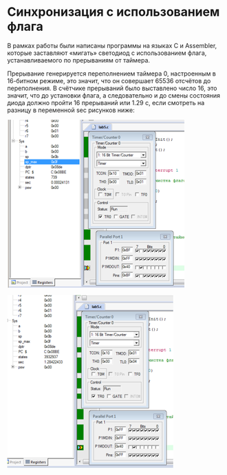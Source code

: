 # Синхронизация с использованием флага

В рамках работы были написаны программы на языках C и Assembler, которые заставляют «мигать» светодиод с использованием флага, устанавливаемого по прерываниям от таймера. 

Прерывание генерируется переполнением таймера 0, настроенным в 16-битном режиме, это значит, что он совершает 65536 отсчётов до переполнения. В счётчике прерываний было выставлено число 16, это значит, что до установки флага, а следовательно и до смены состояния диода должно пройти 16 прерываний или 1.29 с, если смотреть на разницу в переменной sec рисунков ниже:

![Первый рисунок](<1.png>)

![Второй рисунок](<2.png>)

